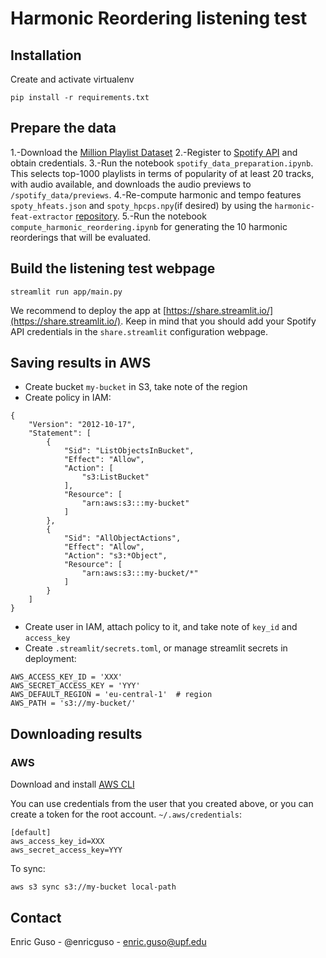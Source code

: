 # Harmonic Reordering listening test
## Installation
Create and activate virtualenv
```shell
pip install -r requirements.txt
```
## Prepare the data
1.-Download the [Million Playlist Dataset](https://www.aicrowd.com/challenges/spotify-million-playlist-dataset-challenge)
2.-Register to [Spotify API](https://developer.spotify.com/documentation/web-api/) and obtain credentials.
3.-Run the notebook `spotify_data_preparation.ipynb`. This selects top-1000 playlists in terms of popularity of at least 20 tracks, with audio available, and downloads the audio previews to `/spotify_data/previews`.
4.-Re-compute harmonic and tempo features `spoty_hfeats.json` and `spoty_hpcps.npy`(if desired) by using the `harmonic-feat-extractor` [repository](https://github.kakaocorp.com/kakaoXmtg/harmonic-feat-extractor.git).
5.-Run the notebook `compute_harmonic_reordering.ipynb` for generating the 10 harmonic reorderings that will be evaluated.

## Build the listening test webpage
```
streamlit run app/main.py
```
We recommend to deploy the app at [https://share.streamlit.io/](https://share.streamlit.io/).
Keep in mind that you should add your Spotify API credentials in the `share.streamlit` configuration webpage.

## Saving results in AWS

- Create bucket `my-bucket` in S3, take note of the region
- Create policy in IAM:
```
{
    "Version": "2012-10-17",
    "Statement": [
        {
            "Sid": "ListObjectsInBucket",
            "Effect": "Allow",
            "Action": [
                "s3:ListBucket"
            ],
            "Resource": [
                "arn:aws:s3:::my-bucket"
            ]
        },
        {
            "Sid": "AllObjectActions",
            "Effect": "Allow",
            "Action": "s3:*Object",
            "Resource": [
                "arn:aws:s3:::my-bucket/*"
            ]
        }
    ]
}
```
- Create user in IAM, attach policy to it, and take note of `key_id` and `access_key`
- Create `.streamlit/secrets.toml`, or manage streamlit secrets in deployment:
```
AWS_ACCESS_KEY_ID = 'XXX'
AWS_SECRET_ACCESS_KEY = 'YYY'
AWS_DEFAULT_REGION = 'eu-central-1'  # region
AWS_PATH = 's3://my-bucket/'
```

## Downloading results
### AWS
Download and install [AWS CLI](https://aws.amazon.com/cli/)

You can use credentials from the user that you created above, or you can create a token for the root account.
`~/.aws/credentials`:
```
[default]
aws_access_key_id=XXX
aws_secret_access_key=YYY
```

To sync:
```
aws s3 sync s3://my-bucket local-path
```

## Contact

Enric Guso - @enricguso - enric.guso@upf.edu
